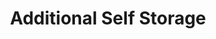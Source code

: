 ---
title: "Additional Self Storage"
url: /vancouver/additional-self-storage/
shop: storage rental
---
